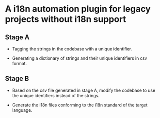 # A i18n automation plugin for legacy projects without i18n support

## Stage A

- Tagging the strings in the codebase with a unique identifier.

- Generating a dictionary of strings and their unique identifiers in csv format.

## Stage B

- Based on the csv file generated in stage A, modify the codebase to use the unique identifiers instead of the strings.

- Generate the i18n files conforming to the i18n standard of the target language.

